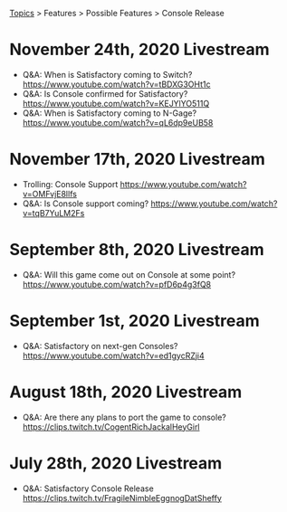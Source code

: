 [Topics](../../../topics.md) > Features > Possible Features > Console Release

# November 24th, 2020 Livestream
* Q&A: When is Satisfactory coming to Switch? https://www.youtube.com/watch?v=tBDXG3OHt1c
* Q&A: Is Console confirmed for Satisfactory? https://www.youtube.com/watch?v=KEJYlYO511Q
* Q&A: When is Satisfactory coming to N-Gage? https://www.youtube.com/watch?v=qL6dp9eUB58

# November 17th, 2020 Livestream
* Trolling: Console Support https://www.youtube.com/watch?v=OMFvjE8llfs
* Q&A: Is Console support coming? https://www.youtube.com/watch?v=tqB7YuLM2Fs

# September 8th, 2020 Livestream
* Q&A: Will this game come out on Console at some point? https://www.youtube.com/watch?v=pfD6p4g3fQ8

# September 1st, 2020 Livestream
* Q&A: Satisfactory on next-gen Consoles? https://www.youtube.com/watch?v=ed1gycRZji4

# August 18th, 2020 Livestream
* Q&A: Are there any plans to port the game to console? https://clips.twitch.tv/CogentRichJackalHeyGirl

# July 28th, 2020 Livestream
* Q&A: Satisfactory Console Release https://clips.twitch.tv/FragileNimbleEggnogDatSheffy
